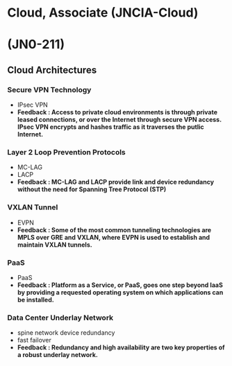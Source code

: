 # Cloud, Associate (JNCIA-Cloud)
# (JN0-211)

## Cloud Architectures

### Secure VPN Technology
+ IPsec VPN
+ **Feedback : Access to private cloud environments is through private leased connections, or over the Internet through secure VPN access. IPsec VPN encrypts and hashes traffic as it traverses the putlic Internet.**

### Layer 2 Loop Prevention Protocols
+ MC-LAG
+ LACP
+ **Feedback : MC-LAG and LACP provide link and device redundancy without the need for Spanning Tree Protocol (STP)**

### VXLAN Tunnel
+ EVPN
+ **Feedback : Some of the most common tunneling technologies are MPLS over GRE and VXLAN, where EVPN is used to establish and maintain VXLAN tunnels.**

### PaaS
+ PaaS
+ **Feedback : Platform as a Service, or PaaS, goes one step beyond IaaS by providing a requested operating system on which applications can be installed.**

### Data Center Underlay Network
+ spine network device redundancy
+ fast failover
+ **Feedback : Redundancy and high availability are two key properties of a robust underlay network.**